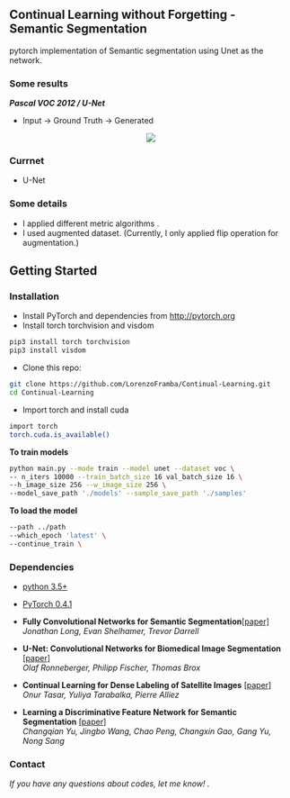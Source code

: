## Continual Learning without Forgetting - Semantic Segmentation

pytorch implementation of Semantic segmentation using Unet as the network. 

### Some results 
***Pascal VOC 2012 / U-Net***
- Input -> Ground Truth -> Generated
<p align='center'>  
  <img src='preview.gif' />
</p>

### Currnet
- U-Net

### Some details

* I applied different metric algorithms .
* I used augmented dataset. (Currently, I only applied flip operation for augmentation.)


## Getting Started
### Installation
- Install PyTorch and dependencies from http://pytorch.org
- Install torch torchvision and visdom


```bash
pip3 install torch torchvision
pip3 install visdom
```

- Clone this repo:
```bash
git clone https://github.com/LorenzoFramba/Continual-Learning.git
cd Continual-Learning
```

- Import torch and install cuda
```bash
import torch 
torch.cuda.is_available()
```
**To train models**

```bash
python main.py --mode train --model unet --dataset voc \
-- n_iters 10000 --train_batch_size 16 val_batch_size 16 \
--h_image_size 256 --w_image_size 256 \
--model_save_path './models' --sample_save_path './samples'
```

**To load the model**
```bash
--path ../path
--which_epoch 'latest' \
--continue_train \
```

### Dependencies
* [python 3.5+](https://www.continuum.io/downloads)
* [PyTorch 0.4.1](http://pytorch.org/)




* **Fully Convolutional Networks for Semantic Segmentation**[\[paper\]](https://people.eecs.berkeley.edu/~jonlong/long_shelhamer_fcn.pdf) <br/>
  *Jonathan Long, Evan Shelhamer, Trevor Darrell*
* **U-Net: Convolutional Networks for Biomedical Image Segmentation** [\[paper\]](https://arxiv.org/abs/1505.04597) <br/>
  *Olaf Ronneberger, Philipp Fischer, Thomas Brox*
* **Continual Learning for Dense Labeling of Satellite Images** [\[paper\]](https://hal.inria.fr/hal-02276543/document) <br/>
  *Onur Tasar, Yuliya Tarabalka, Pierre Alliez*
* **Learning a Discriminative Feature Network for Semantic Segmentation** [\[paper\]](http://openaccess.thecvf.com/content_cvpr_2018/CameraReady/0632.pdf) <br/>
  *Changqian Yu, Jingbo Wang, Chao Peng, Changxin Gao, Gang Yu, Nong Sang*
  
  
  
### Contact
*If you have any questions about codes, let me know! .*
